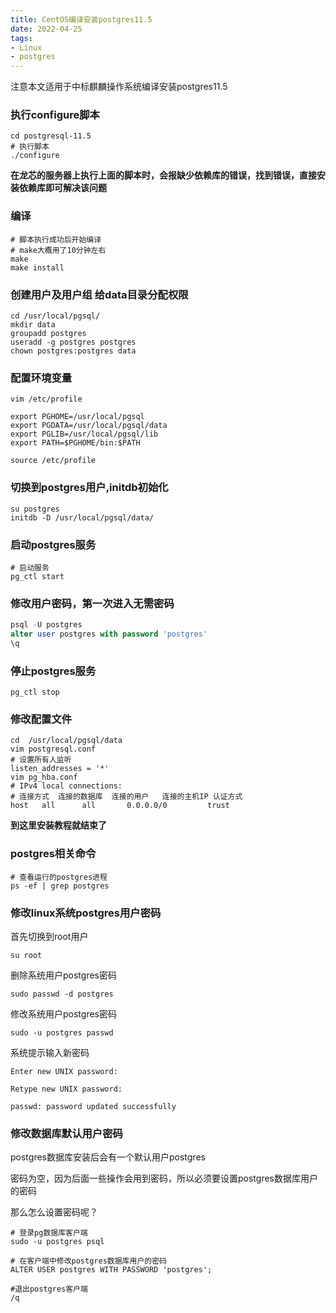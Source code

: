 ```yaml
---
title: CentOS编译安装postgres11.5
date: 2022-04-25
tags:
- Linux
- postgres
---
```


注意本文适用于中标麒麟操作系统编译安装postgres11.5

### 执行configure脚本

```shell
cd postgresql-11.5
# 执行脚本
./configure
```

**在龙芯的服务器上执行上面的脚本时，会报缺少依赖库的错误，找到错误，直接安装依赖库即可解决该问题**

### 编译

```shell
# 脚本执行成功后开始编译
# make大概用了10分钟左右
make
make install
```

### 创建用户及用户组 给data目录分配权限

```shell
cd /usr/local/pgsql/
mkdir data
groupadd postgres
useradd -g postgres postgres
chown postgres:postgres data
```

### 配置环境变量

```shell
vim /etc/profile

export PGHOME=/usr/local/pgsql
export PGDATA=/usr/local/pgsql/data
export PGLIB=/usr/local/pgsql/lib
export PATH=$PGHOME/bin:$PATH

source /etc/profile
```

### 切换到postgres用户,initdb初始化

```shell
su postgres
initdb -D /usr/local/pgsql/data/
```

### 启动postgres服务

```shell
# 启动服务
pg_ctl start
```

### 修改用户密码，第一次进入无需密码

```sql
psql -U postgres
alter user postgres with password 'postgres'
\q
```

### 停止postgres服务

```shell
pg_ctl stop
```

### 修改配置文件

```shell
cd  /usr/local/pgsql/data
vim postgresql.conf
# 设置所有人监听
listen_addresses = '*'
vim pg_hba.conf
# IPv4 local connections:   
# 连接方式	连接的数据库	连接的用户	连接的主机IP	认证方式
host   all      all       0.0.0.0/0         trust
```

**到这里安装教程就结束了**

### postgres相关命令

```shell
# 查看运行的postgres进程
ps -ef | grep postgres
```

### 修改linux系统postgres用户密码

首先切换到root用户

```shell
su root
```

删除系统用户postgres密码

```shell
sudo passwd -d postgres
```



修改系统用户postgres密码

```shell
sudo -u postgres passwd
```

系统提示输入新密码

```shell
Enter new UNIX password:

Retype new UNIX password:

passwd: password updated successfully
```

### 修改数据库默认用户密码

postgres数据库安装后会有一个默认用户postgres

密码为空，因为后面一些操作会用到密码，所以必须要设置postgres数据库用户的密码

那么怎么设置密码呢？

```shell
# 登录pg数据库客户端
sudo -u postgres psql

# 在客户端中修改postgres数据库用户的密码
ALTER USER postgres WITH PASSWORD 'postgres';

#退出postgres客户端
/q
```

